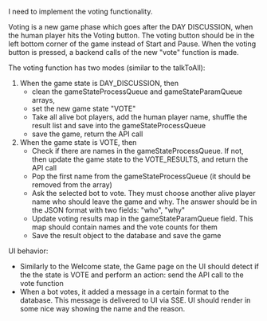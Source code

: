 I need to implement the voting functionality.

Voting is a new game phase which goes after the DAY DISCUSSION, when the human player hits the Voting button.
The voting button should be in the left bottom corner of the game instead of Start and Pause.
When the voting button is pressed, a backend calls of the new "vote" function is made.

The voting function has two modes (similar to the talkToAll):
1. When the game state is DAY_DISCUSSION, then 
   - clean the gameStateProcessQueue and gameStateParamQueue arrays, 
   - set the new game state "VOTE"
   - Take all alive bot players, add the human player name, shuffle the result list and save into the gameStateProcessQueue
   - save the game, return the API call
2. When the game state is VOTE, then
   - Check if there are names in the gameStateProcessQueue. If not, then update the game state to the VOTE_RESULTS, and return the API call
   - Pop the first name from the gameStateProcessQueue (it should be removed from the array)
   - Ask the selected bot to vote. They must choose another alive player name who should leave the game and why. The answer should be in the JSON format with two fields: "who", "why"
   - Update voting results map in the gameStateParamQueue field. This map should contain names and the vote counts for them
   - Save the result object to the database and save the game

UI behavior:
- Similarly to the Welcome state, the Game page on the UI should detect if the the state is VOTE and perform an action: send the API call to the vote function
- When a bot votes, it added a message in a certain format to the database. This message is delivered to UI via SSE. UI should render in some nice way showing the name and the reason.
